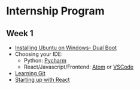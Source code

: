 # Internship Program

## Week 1
* [Installing Ubuntu on Windows- Dual Boot](https://itsfoss.com/install-ubuntu-dual-boot-mode-windows/)
* Choosing your IDE: 
  * Python: [Pycharm](https://www.jetbrains.com/pycharm/)
  * React/Javascript/Frontend: [Atom](https://atom.io/) or [VSCode](https://code.visualstudio.com/)
* [Learning Git](https://hackernoon.com/understanding-git-fcffd87c15a3)
* [Starting up with React](https://reactjs.org/tutorial/tutorial.html)
